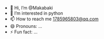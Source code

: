 - 👋 Hi, I’m @Makabaki
- 👀 I’m interested in python
- 📫 How to reach me 1785965803@qq.com
- 😄 Pronouns: ...
- ⚡ Fun fact: ...

<!---
Makabaki/Makabaki is a ✨ special ✨ repository because its `README.md` (this file) appears on your GitHub profile.
You can click the Preview link to take a look at your changes.
--->
